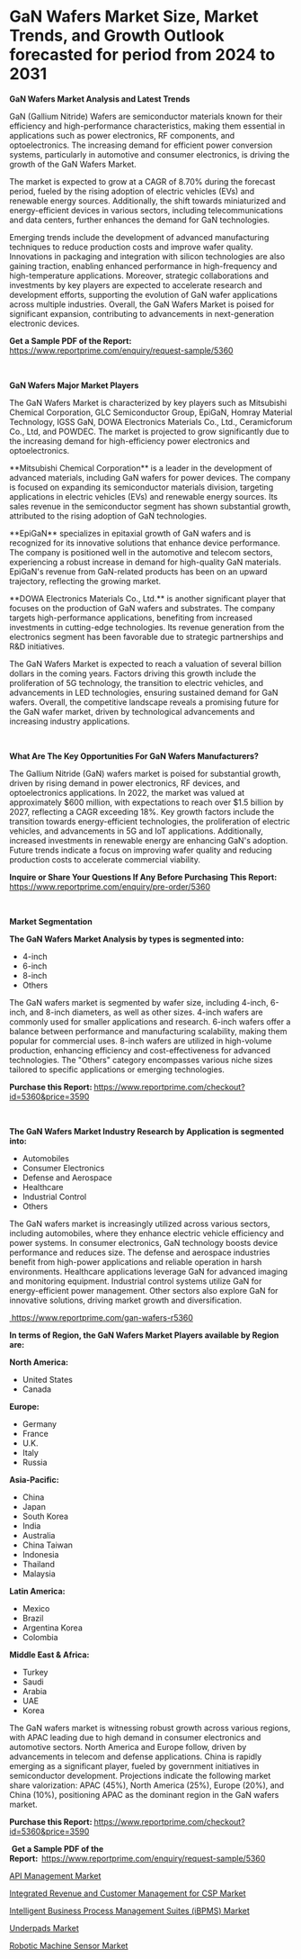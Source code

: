 <p><h1>GaN Wafers Market Size, Market Trends, and Growth Outlook forecasted for period from 2024 to 2031</h1></p><p><strong>GaN Wafers Market Analysis and Latest Trends</strong></p>
<p><p>GaN (Gallium Nitride) Wafers are semiconductor materials known for their efficiency and high-performance characteristics, making them essential in applications such as power electronics, RF components, and optoelectronics. The increasing demand for efficient power conversion systems, particularly in automotive and consumer electronics, is driving the growth of the GaN Wafers Market. </p><p>The market is expected to grow at a CAGR of 8.70% during the forecast period, fueled by the rising adoption of electric vehicles (EVs) and renewable energy sources. Additionally, the shift towards miniaturized and energy-efficient devices in various sectors, including telecommunications and data centers, further enhances the demand for GaN technologies. </p><p>Emerging trends include the development of advanced manufacturing techniques to reduce production costs and improve wafer quality. Innovations in packaging and integration with silicon technologies are also gaining traction, enabling enhanced performance in high-frequency and high-temperature applications. Moreover, strategic collaborations and investments by key players are expected to accelerate research and development efforts, supporting the evolution of GaN wafer applications across multiple industries. Overall, the GaN Wafers Market is poised for significant expansion, contributing to advancements in next-generation electronic devices.</p></p>
<p><strong>Get a Sample PDF of the Report:&nbsp;</strong> <a href="https://www.reportprime.com/enquiry/request-sample/5360?utm_campaign=1143&utm_medium=2&utm_source=Github&utm_content=ia&utm_term=27112024&utm_id=gan-wafers">https://www.reportprime.com/enquiry/request-sample/5360</a></p>
<p>&nbsp;</p>
<p><strong>GaN Wafers Major Market Players</strong></p>
<p><p>The GaN Wafers Market is characterized by key players such as Mitsubishi Chemical Corporation, GLC Semiconductor Group, EpiGaN, Homray Material Technology, IGSS GaN, DOWA Electronics Materials Co., Ltd., Ceramicforum Co., Ltd, and POWDEC. The market is projected to grow significantly due to the increasing demand for high-efficiency power electronics and optoelectronics.</p><p>**Mitsubishi Chemical Corporation** is a leader in the development of advanced materials, including GaN wafers for power devices. The company is focused on expanding its semiconductor materials division, targeting applications in electric vehicles (EVs) and renewable energy sources. Its sales revenue in the semiconductor segment has shown substantial growth, attributed to the rising adoption of GaN technologies.</p><p>**EpiGaN** specializes in epitaxial growth of GaN wafers and is recognized for its innovative solutions that enhance device performance. The company is positioned well in the automotive and telecom sectors, experiencing a robust increase in demand for high-quality GaN materials. EpiGaN's revenue from GaN-related products has been on an upward trajectory, reflecting the growing market.</p><p>**DOWA Electronics Materials Co., Ltd.** is another significant player that focuses on the production of GaN wafers and substrates. The company targets high-performance applications, benefiting from increased investments in cutting-edge technologies. Its revenue generation from the electronics segment has been favorable due to strategic partnerships and R&D initiatives.</p><p>The GaN Wafers Market is expected to reach a valuation of several billion dollars in the coming years. Factors driving this growth include the proliferation of 5G technology, the transition to electric vehicles, and advancements in LED technologies, ensuring sustained demand for GaN wafers. Overall, the competitive landscape reveals a promising future for the GaN wafer market, driven by technological advancements and increasing industry applications.</p></p>
<p>&nbsp;</p>
<p><strong>What Are The Key Opportunities For GaN Wafers Manufacturers?</strong></p>
<p><p>The Gallium Nitride (GaN) wafers market is poised for substantial growth, driven by rising demand in power electronics, RF devices, and optoelectronics applications. In 2022, the market was valued at approximately $600 million, with expectations to reach over $1.5 billion by 2027, reflecting a CAGR exceeding 18%. Key growth factors include the transition towards energy-efficient technologies, the proliferation of electric vehicles, and advancements in 5G and IoT applications. Additionally, increased investments in renewable energy are enhancing GaN's adoption. Future trends indicate a focus on improving wafer quality and reducing production costs to accelerate commercial viability.</p></p>
<p><strong>Inquire or Share Your Questions If Any Before Purchasing This Report:</strong> <a href="https://www.reportprime.com/enquiry/pre-order/5360?utm_campaign=1143&utm_medium=2&utm_source=Github&utm_content=ia&utm_term=27112024&utm_id=gan-wafers">https://www.reportprime.com/enquiry/pre-order/5360</a></p>
<p>&nbsp;</p>
<p><strong>Market Segmentation</strong></p>
<p><strong>The GaN Wafers Market Analysis by types is segmented into:</strong></p>
<p><ul><li>4-inch</li><li>6-inch</li><li>8-inch</li><li>Others</li></ul></p>
<p><p>The GaN wafers market is segmented by wafer size, including 4-inch, 6-inch, and 8-inch diameters, as well as other sizes. 4-inch wafers are commonly used for smaller applications and research. 6-inch wafers offer a balance between performance and manufacturing scalability, making them popular for commercial uses. 8-inch wafers are utilized in high-volume production, enhancing efficiency and cost-effectiveness for advanced technologies. The "Others" category encompasses various niche sizes tailored to specific applications or emerging technologies.</p></p>
<p><strong>Purchase this Report:&nbsp;</strong><a href="https://www.reportprime.com/checkout?id=5360&price=3590&utm_campaign=1143&utm_medium=2&utm_source=Github&utm_content=ia&utm_term=27112024&utm_id=gan-wafers">https://www.reportprime.com/checkout?id=5360&price=3590</a></p>
<p>&nbsp;</p>
<p><strong>The GaN Wafers Market Industry Research by Application is segmented into:</strong></p>
<p><ul><li>Automobiles</li><li>Consumer Electronics</li><li>Defense and Aerospace</li><li>Healthcare</li><li>Industrial Control</li><li>Others</li></ul></p>
<p><p>The GaN wafers market is increasingly utilized across various sectors, including automobiles, where they enhance electric vehicle efficiency and power systems. In consumer electronics, GaN technology boosts device performance and reduces size. The defense and aerospace industries benefit from high-power applications and reliable operation in harsh environments. Healthcare applications leverage GaN for advanced imaging and monitoring equipment. Industrial control systems utilize GaN for energy-efficient power management. Other sectors also explore GaN for innovative solutions, driving market growth and diversification.</p></p>
<p><a href="https://www.reportprime.com/gan-wafers-r5360?utm_campaign=1143&utm_medium=2&utm_source=Github&utm_content=ia&utm_term=27112024&utm_id=gan-wafers">&nbsp;https://www.reportprime.com/gan-wafers-r5360</a></p>
<p><strong>In terms of Region, the GaN Wafers Market Players available by Region are:</strong></p>
<p>
    <p> <strong> North America: </strong>
        <ul>
            <li>United States</li>
            <li>Canada</li>
        </ul>
        </p> 
    <p> <strong> Europe: </strong>
        <ul>
            <li>Germany</li>
            <li>France</li>
            <li>U.K.</li>
            <li>Italy</li>
            <li>Russia</li>
        </ul>
        </p> 
    <p> <strong> Asia-Pacific: </strong>
        <ul>
            <li>China</li>
            <li>Japan</li>
            <li>South Korea</li>
            <li>India</li>
            <li>Australia</li>
            <li>China Taiwan</li>
            <li>Indonesia</li>
            <li>Thailand</li>
            <li>Malaysia</li>
        </ul>
        </p> 
    <p> <strong> Latin America: </strong>
        <ul>
            <li>Mexico</li>
            <li>Brazil</li>
            <li>Argentina Korea</li>
            <li>Colombia</li>
        </ul>
        </p> 
    <p> <strong> Middle East & Africa: </strong>
        <ul>
            <li>Turkey</li>
            <li>Saudi</li>
            <li>Arabia</li>
            <li>UAE</li>
            <li>Korea</li>
        </ul>
    </p>
    </p>
<p><p>The GaN wafers market is witnessing robust growth across various regions, with APAC leading due to high demand in consumer electronics and automotive sectors. North America and Europe follow, driven by advancements in telecom and defense applications. China is rapidly emerging as a significant player, fueled by government initiatives in semiconductor development. Projections indicate the following market share valorization: APAC (45%), North America (25%), Europe (20%), and China (10%), positioning APAC as the dominant region in the GaN wafers market.</p></p>
<p><strong>Purchase this Report: </strong><a href="https://www.reportprime.com/checkout?id=5360&price=3590&utm_campaign=1143&utm_medium=2&utm_source=Github&utm_content=ia&utm_term=27112024&utm_id=gan-wafers">https://www.reportprime.com/checkout?id=5360&price=3590</a></p>
<p>&nbsp;<strong>Get a Sample PDF of the Report:&nbsp;&nbsp;</strong><a href="https://www.reportprime.com/enquiry/request-sample/5360?utm_campaign=1143&utm_medium=2&utm_source=Github&utm_content=ia&utm_term=27112024&utm_id=gan-wafers">https://www.reportprime.com/enquiry/request-sample/5360</a></p>
<p><strong></strong></p>
<p><p><a href="https://www.linkedin.com/pulse/future-ready-strategic-insights-global-api-management-market-ggnme?utm_campaign=1143&utm_medium=2&utm_source=Github&utm_content=ia&utm_term=27112024&utm_id=gan-wafers">API Management Market</a></p><p><a href="https://issuu.com/reportprime-2/docs/integrated-revenue-and-customer-man_89b01b9fa36943?utm_campaign=1143&utm_medium=2&utm_source=Github&utm_content=ia&utm_term=27112024&utm_id=gan-wafers">Integrated Revenue and Customer Management for CSP Market</a></p><p><a href="https://issuu.com/reportprime-2/docs/intelligent-business-process-manage_96fdebe73518c4?utm_campaign=1143&utm_medium=2&utm_source=Github&utm_content=ia&utm_term=27112024&utm_id=gan-wafers">Intelligent Business Process Management Suites (iBPMS) Market</a></p><p><a href="https://www.linkedin.com/pulse/comprehensive-analysis-underpads-market-macro-overview-95-cagr-2gude?utm_campaign=1143&utm_medium=2&utm_source=Github&utm_content=ia&utm_term=27112024&utm_id=gan-wafers">Underpads Market</a></p><p><a href="https://github.com/castoriffic/Market-Research-Report-List-5/blob/main/robotic-machine-sensor-market.md?utm_campaign=1143&utm_medium=2&utm_source=Github&utm_content=ia&utm_term=27112024&utm_id=gan-wafers">Robotic Machine Sensor Market</a></p></p>